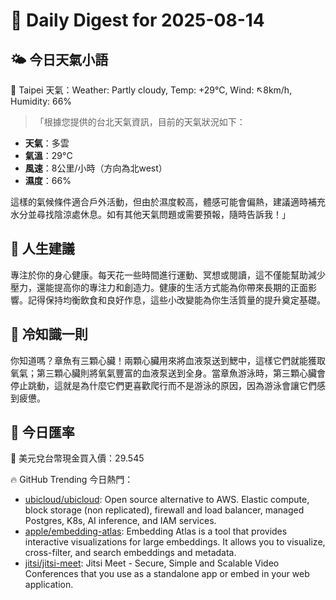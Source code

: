 # 🌅 Daily Digest for 2025-08-14

## 🌤️ 今日天氣小語
📍 Taipei 天氣：Weather: Partly cloudy, Temp: +29°C, Wind: ↖8km/h, Humidity: 66%
> 「根據您提供的台北天氣資訊，目前的天氣狀況如下：

- **天氣**：多雲
- **氣溫**：29°C
- **風速**：8公里/小時（方向為北west）
- **濕度**：66%

這樣的氣候條件適合戶外活動，但由於濕度較高，體感可能會偏熱，建議適時補充水分並尋找陰涼處休息。如有其他天氣問題或需要預報，隨時告訴我！」

## 💬 人生建議
專注於你的身心健康。每天花一些時間進行運動、冥想或閱讀，這不僅能幫助減少壓力，還能提高你的專注力和創造力。健康的生活方式能為你帶來長期的正面影響。記得保持均衡飲食和良好作息，這些小改變能為你生活質量的提升奠定基礎。

## 🧠 冷知識一則
你知道嗎？章魚有三顆心臟！兩顆心臟用來將血液泵送到鰓中，這樣它們就能獲取氧氣；第三顆心臟則將氧氣豐富的血液泵送到全身。當章魚游泳時，第三顆心臟會停止跳動，這就是為什麼它們更喜歡爬行而不是游泳的原因，因為游泳會讓它們感到疲憊。
## 💱 今日匯率
💱 美元兌台幣現金買入價：29.545

🔥 GitHub Trending 今日熱門：
- [ubicloud/ubicloud](https://github.com/ubicloud/ubicloud): Open source alternative to AWS. Elastic compute, block storage (non replicated), firewall and load balancer, managed Postgres, K8s, AI inference, and IAM services.
- [apple/embedding-atlas](https://github.com/apple/embedding-atlas): Embedding Atlas is a tool that provides interactive visualizations for large embeddings. It allows you to visualize, cross-filter, and search embeddings and metadata.
- [jitsi/jitsi-meet](https://github.com/jitsi/jitsi-meet): Jitsi Meet - Secure, Simple and Scalable Video Conferences that you use as a standalone app or embed in your web application.


